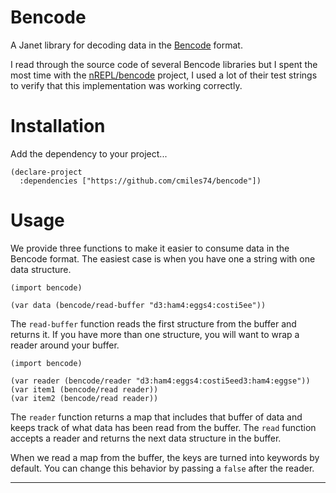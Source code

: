 # Bencode

A Janet library for decoding data in the [Bencode][0] format.

I read through the source code of several Bencode libraries but I spent the most
time with the [nREPL/bencode][1] project, I used a lot of their test strings to
verify that this implementation was working correctly.

# Installation

Add the dependency to your project...

```janet
(declare-project
  :dependencies ["https://github.com/cmiles74/bencode"])
```

# Usage

We provide three functions to make it easier to consume data in the Bencode 
format. The easiest case is when you have one a string with one data structure.

```janet
(import bencode)

(var data (bencode/read-buffer "d3:ham4:eggs4:costi5ee"))
```

The `read-buffer` function reads the first structure from the buffer and returns
it. If you have more than one structure, you will want to wrap a reader around
your buffer.

```janet
(import bencode)

(var reader (bencode/reader "d3:ham4:eggs4:costi5eed3:ham4:eggse"))
(var item1 (bencode/read reader))
(var item2 (bencode/read reader))
```

The `reader` function returns a map that includes that buffer of data and keeps
track of what data has been read from the buffer. The `read` function accepts a
reader and returns the next data structure in the buffer.

When we read a map from the buffer, the keys are turned into keywords by 
default. You can change this behavior by passing a `false` after the reader.

----

[0]: https://en.wikipedia.org/wiki/Bencode
[1]: https://github.com/nrepl/bencode
